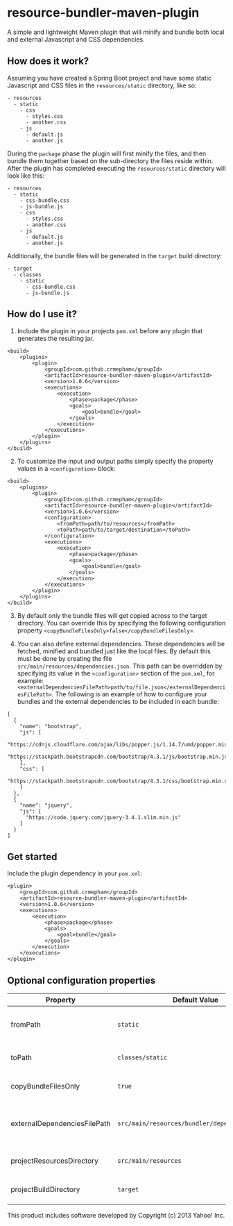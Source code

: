 # resource-bundler-maven-plugin
A simple and lightweight Maven plugin that will minify and bundle both local and external Javascript and CSS dependencies.

## How does it work?
Assuming you have created a Spring Boot project and have some static Javascript and CSS files in the `resources/static` directory, like so:

```
- resources
  - static
    - css
      - styles.css
      - another.css
    - js
      - default.js
      - another.js
```

During the `package` phase the plugin will first minify the files, and then bundle them together based on the sub-directory the files reside within. After the plugin has completed executing the `resources/static` directory will look like this:

```
- resources
  - static
    - css-bundle.css
    - js-bundle.js
    - css
      - styles.css
      - another.css
    - js
      - default.js
      - another.js
```

Additionally, the bundle files will be generated in the `target` build directory:

```
- target
  - classes
    - static
      - css-bundle.css
      - js-bundle.js
```

## How do I use it?

1. Include the plugin in your projects `pom.xml` before any plugin that generates the resulting jar.

```
<build>
    <plugins>
        <plugin>
            <groupId>com.github.crmepham</groupId>
            <artifactId>resource-bundler-maven-plugin</artifactId>
            <version>1.0.6</version>
            <executions>
                <execution>
                    <phase>package</phase>
                    <goals>
                        <goal>bundle</goal>
                    </goals>
                </execution>
            </executions>
        </plugin>
    </plugins>
</build>
```

2. To customize the input and output paths simply specify the property values in a `<configuration>` block:

```
<build>
    <plugins>
        <plugin>
            <groupId>com.github.crmepham</groupId>
            <artifactId>resource-bundler-maven-plugin</artifactId>
            <version>1.0.6</version>
            <configuration>
                <fromPath>path/to/resources</fromPath>
                <toPath>path/to/target/destination</toPath>
            </configuration>
            <executions>
                <execution>
                    <phase>package</phase>
                    <goals>
                        <goal>bundle</goal>
                    </goals>
                </execution>
            </executions>
        </plugin>
    </plugins>
</build>
```

3. By default only the bundle files will get copied across to the target directory. You can override this by specifying the following configuration property `<copyBundleFilesOnly>false</copyBundleFilesOnly>`.

4. You can also define external dependencies. These dependencies will be fetched, minified and bundled just like the local files. By default this must be done by creating the file `src/main/resources/dependencies.json`. This path can be overridden by specifying its value in the `<configuration>` section of the `pom.xml`, for example: `<externalDependenciesFilePath>path/to/file.json</externalDependenciesFilePath>`. The following is an example of how to configure your bundles and the external dependencies to be included in each bundle:

```
[
  {
    "name": "bootstrap",
    "js": [
      "https://cdnjs.cloudflare.com/ajax/libs/popper.js/1.14.7/umd/popper.min.js",
      "https://stackpath.bootstrapcdn.com/bootstrap/4.3.1/js/bootstrap.min.js"
    ],
    "css": [
      "https://stackpath.bootstrapcdn.com/bootstrap/4.3.1/css/bootstrap.min.css"
    ]
  },
  {
    "name": "jquery",
    "js": [
      "https://code.jquery.com/jquery-3.4.1.slim.min.js"
    ]
  }
]
```

## Get started
Include the plugin dependency in your `pom.xml`:
```
<plugin>
    <groupId>com.github.crmepham</groupId>
    <artifactId>resource-bundler-maven-plugin</artifactId>
    <version>1.0.6</version>
    <executions>
        <execution>
            <phase>package</phase>
            <goals>
                <goal>bundle</goal>
            </goals>
        </execution>
    </executions>
</plugin>
```

## Optional configuration properties
|Property|Default Value|Description|
|--------|-------------|-----------|
|fromPath|`static`|The top-level directory to scan for Javascript and CSS files to bundle. By default this is the `static` directory underneath `src/main/resources`.|
|toPath|`classes/static`|The directory to copy the bundled files to within the `target` directory. By default this is the `classes/static` directory.|
|copyBundleFilesOnly|`true`|If true, only the bundle files are copied across to the build (target) directory. Not the individual Javascript and CSS files that were bundled.|
|externalDependenciesFilePath|`src/main/resources/bundler/dependencies.json`|The path to the JSON file containing the list of external URI's that need to be fetched. These URI's will point to Javascript or CSS content. By default the file path is `src/main/resources/bundler/dependencies.json`.|
|projectResourcesDirectory|`src/main/resources`|The resource directory. Typically this is the `src/main/resources` directory, but it may differ if you are not using a Spring-based application.|
|projectBuildDirectory|`target`|The project build directory. Typically this is the `target` directory but it may differ if you are not using a Spring-based application.|

This product includes software developed by Copyright (c) 2013 Yahoo! Inc.

